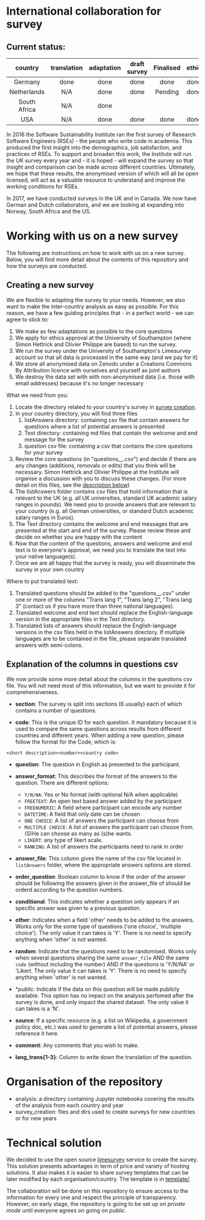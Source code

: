 # International collaboration for survey

## Current status:

|country     |translation|adaptation|draft survey|Finalised|ethic|Survey started|Survey finished|analysis|publication|
|  :-:       |  :-:   |  :-:   |  :-:   |  :-:   |  :-:   |  :-:     |  :-:     |  :-:   |  :-:   |
|Germany     |  done  |  done  |  done  |  done  |  done  | 17/10/17 | 31/12/17 |        |        |
|Netherlands | N/A    |  done  |  done  |Pending |  done  |  done    |          |        |        |
|South Africa| N/A  	 |  done  |   	    |   	    |   	    |          |          |        |        |
|USA 	       | N/A  	 |  done  |  done	 |  done  |  done  |(15/11/17)|          |        |        |

In 2016 the Software Sustainability Institute ran the first survey of Research Software Engineers (RSEs) - the people who write code in academia. This produced the first insight into the demographics, job satisfaction, and practices of RSEs. To support and broaden this work, the Institute will run the UK survey every year and - it is hoped - will expand the survey so that insight and comparison can be made across different countries. Ultimately, we hope that these results, the anonymised version of which will all be open licensed, will act as a valuable resource to understand and improve the working conditions for RSEs.

In 2017, we have conducted surveys in the UK and in Canada. We now have German and Dutch collaborators, and we are looking at expanding into Norway, South Africa and the US.

# Working with us on a new survey

The following are instructions on how to work with us on a new survey. Below, you will find more detail about the contents of this repository and how the surveys are conducted.

## Creating a new survey

We are flexible to adapting the survey to your needs. However, we also want to make the inter-country analysis as easy as possible. For this reason, we have a few guiding principles that - in a perfect world - we can agree to stick to:

1. We make as few adaptations as possible to the core questions
1. We apply for ethics approval at the University of Southampton (where Simon Hettrick and Olivier Philippe are based) to run the survey.
1. We run the survey under the University of Southampton's Limesurvey account so that all data is processed in the same way (and we pay for it)
1. We store all anonymised data on Zenodo under a Creations Commons By Attribution licence with ourselves and yourself as joint authors
1. We destroy the data set with with non-anonymised data (i.e. those with email addresses) because it's no longer necessary

What we need from you:

1. Locate the directory related to your country's survey in [survey creation](https://github.com/softwaresaved/international-survey/tree/master/survey_creation).
1. In your country directory, you will find three files
   1. listAnswers directory: containing csv file that contain answers for questions where a list of potential answers is presented
   1. Text directory: containing md files that contain the welcome and end message for the survey
   1. question csv file: containing a csv that contains the core questions for your survey
1. Review the core questions (in "questions_<country>_<year>.csv") and decide if there are any changes (additions, removals or edits) that you think will be necessary. Simon Hettrick and Olivier Philippe at the Institute will organise a discussion with you to discuss these changes. (For more detail on this files, see the [description below](#explanation-of-the-columns-in-questions-csv))
1. The listAnswers folder contains csv files that hold information that is relevant to the UK (e.g. all UK universities, standard UK academic salary ranges in pounds). We need you to provide answers that are relevant to your country (e.g. all German universities, or standard Dutch academic salary ranges in Euros).
1. The Text directory contains the welcome and end messages that are presented at the start and end of the survey. Please review these and decide on whether you are happy with the content
1. Now that the content of the questions, answers and welcome and end text is to everyone's approval, we need you to translate the text into your native language(s).
1. Once we are all happy that the survey is ready, you will disseminate the survey in your own country

Where to put translated text:

1. Translated questions should be added to the "questions_<country>_<year>.csv" under one or more of the columns "Trans lang 1", "Trans lang 2", "Trans lang 3" (contact us if you have more than three national languages).
1. Translated welcome and end text should replace the English-language version in the appropriate files in the Text directory.
1. Translated lists of answers should replace the English-language versions in the csv files held in the listAnswers directory. If multiple languages are to be contained in the file, please separate translated answers with semi-colons.

## Explanation of the columns in questions csv

We now provide some more detail about the columns in the questions csv file. You will not need most of this information, but we want to provide it for comprehensiveness.

* **section**: The survey is split into sections (6 usually) each of which contains a number of questions.

* **code**: This is the unique ID for each question. It mandatory because it is used to compare the same questions across results from different countries and different years. When adding a new question, please follow the format for the Code, which is:

```<short description><number><country code>```

* **question**: The question in English as presented to the participant.

* **answer_format**: This describes the format of the answers to the question. There are different options:

   * `Y/N/NA`: Yes or No format (with optional N/A when applicable)
   * `FREETEXT`: An open text based answer added by the participant
   * `FREENUMERIC`: A field where participant can encode any number
   * `DATETIME`: A field that only date can be chosen
   * `ONE CHOICE`: A list of answers the participant can choose from
   * `MULTIPLE CHOICE`: A list of answers the participant can choose from. (S)He can choose as many as (s)he wants.
   * `LIKERT`: any type of likert scale.
   * `RANKING`: A list of answers the participants need to rank in order

* **answer_file**: This column gives the name of the csv file located in `listAnswers` folder, where the appropriate answers options are stored.

* **order_question**: Boolean column to know if the order of the answer should be following the answers given in the answer_file of should be orderd according to the question numbers.

* **conditional**: This indicates whether a question only appears if an specific answer was given to a previous question.

* **other**: Indicates when a field 'other' needs to be added to the answers. Works only for the some type of questions ('one choice', 'multiple choice'). The only value it can takes is 'Y'. There is no need to specify anything when 'other' is not wanted.

* **random**: Indicate that the questions need to be randomised. Works only when several questions sharing the same `answer_file` AND the same `code` (without including the number) AND if the questions is 'Y/N/NA' or 'Likert. The only value it can takes is 'Y'. There is no need to specify anything when 'other' is not wanted.

* **public*: Indicate if the data on this question will be made publicly available. This option has no impact on the analysis perfomed after the survey is done, and only impact the shared dataset. The only value it can takes is a 'N'.

* **source**: If a specific resource (e.g. a list on Wikipedia, a government policy doc, etc.) was used to generate a list of potential answers, please reference it here.

* **comment**: Any comments that you wish to make.

* **lang_trans{1-3}**: Column to write down the translation of the question.

# Organisation of the repository

* analysis: a directory containing Jupyter notebooks covering the results of the analysis from each country and year
* survey_creation: files and dirs used to create surveys for new countries or for new years

# Technical solution

We decided to use the open source [limesurvey](http://www.limesurvey.org) service to create the survey. This solution presents advantages in term of price and variety of hosting solutions. It also makes it is easier to share survey templates that can be later modified by each organisation/country. The template is in [template/](./templates').

The collaboration will be done on this repository to ensure access to the information for every one and respect the principle of transparency. However, on early stage, the repository is going to be set up on *private mode* until everyone agrees on going on *public*.

